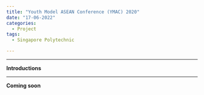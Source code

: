 ```yaml
---
title: "Youth Model ASEAN Conference (YMAC) 2020"
date: "17-06-2022"
categories:
  - Project
tags:
  - Singapore Polytechnic

---
```


***

<strong>Introductions</strong>

***

<strong>Coming soon</strong>